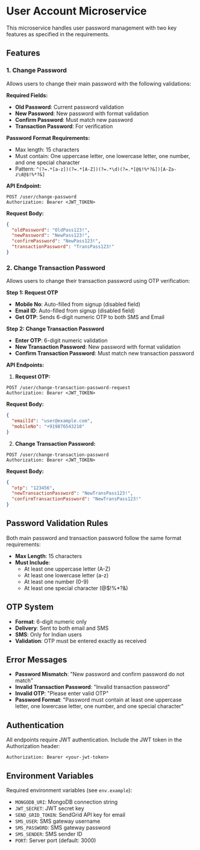 # User Account Microservice

This microservice handles user password management with two key features as specified in the requirements.

## Features

### 1. Change Password
Allows users to change their main password with the following validations:

**Required Fields:**
- **Old Password**: Current password validation
- **New Password**: New password with format validation
- **Confirm Password**: Must match new password
- **Transaction Password**: For verification

**Password Format Requirements:**
- Max length: 15 characters
- Must contain: One uppercase letter, one lowercase letter, one number, and one special character
- Pattern: `^(?=.*[a-z])(?=.*[A-Z])(?=.*\d)(?=.*[@$!%*?&])[A-Za-z\d@$!%*?&]`

**API Endpoint:**
```
POST /user/change-password
Authorization: Bearer <JWT_TOKEN>
```

**Request Body:**
```json
{
  "oldPassword": "OldPass123!",
  "newPassword": "NewPass123!",
  "confirmPassword": "NewPass123!",
  "transactionPassword": "TransPass123!"
}
```

### 2. Change Transaction Password
Allows users to change their transaction password using OTP verification:

**Step 1: Request OTP**
- **Mobile No**: Auto-filled from signup (disabled field)
- **Email ID**: Auto-filled from signup (disabled field)
- **Get OTP**: Sends 6-digit numeric OTP to both SMS and Email

**Step 2: Change Transaction Password**
- **Enter OTP**: 6-digit numeric validation
- **New Transaction Password**: New password with format validation
- **Confirm Transaction Password**: Must match new transaction password

**API Endpoints:**

1. **Request OTP:**
```
POST /user/change-transaction-password-request
Authorization: Bearer <JWT_TOKEN>
```

**Request Body:**
```json
{
  "emailId": "user@example.com",
  "mobileNo": "+919876543210"
}
```

2. **Change Transaction Password:**
```
POST /user/change-transaction-password
Authorization: Bearer <JWT_TOKEN>
```

**Request Body:**
```json
{
  "otp": "123456",
  "newTransactionPassword": "NewTransPass123!",
  "confirmTransactionPassword": "NewTransPass123!"
}
```

## Password Validation Rules

Both main password and transaction password follow the same format requirements:
- **Max Length**: 15 characters
- **Must Include**: 
  - At least one uppercase letter (A-Z)
  - At least one lowercase letter (a-z)
  - At least one number (0-9)
  - At least one special character (@$!%*?&)

## OTP System

- **Format**: 6-digit numeric only
- **Delivery**: Sent to both email and SMS
- **SMS**: Only for Indian users
- **Validation**: OTP must be entered exactly as received

## Error Messages

- **Password Mismatch**: "New password and confirm password do not match"
- **Invalid Transaction Password**: "Invalid transaction password"
- **Invalid OTP**: "Please enter valid OTP"
- **Password Format**: "Password must contain at least one uppercase letter, one lowercase letter, one number, and one special character"

## Authentication

All endpoints require JWT authentication. Include the JWT token in the Authorization header:
```
Authorization: Bearer <your-jwt-token>
```

## Environment Variables

Required environment variables (see `env.example`):
- `MONGODB_URI`: MongoDB connection string
- `JWT_SECRET`: JWT secret key
- `SEND_GRID_TOKEN`: SendGrid API key for email
- `SMS_USER`: SMS gateway username
- `SMS_PASSWORD`: SMS gateway password
- `SMS_SENDER`: SMS sender ID
- `PORT`: Server port (default: 3000) 